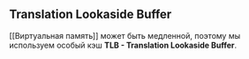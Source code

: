 ## Translation Lookaside Buffer
[[Виртуальная память]] может быть медленной, поэтому мы используем особый кэш **TLB - Translation Lookaside Buffer**.
